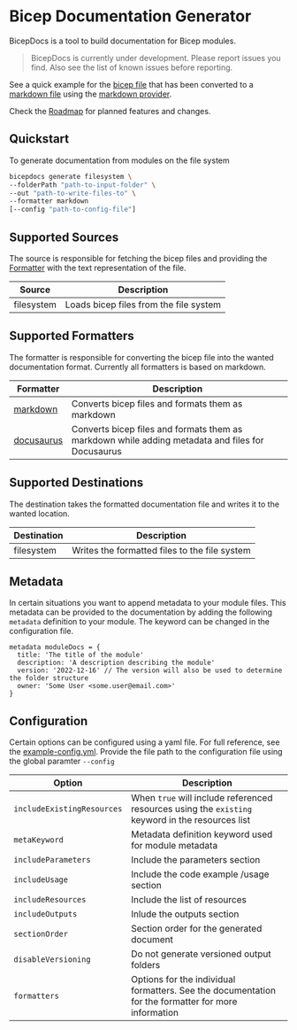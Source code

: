 # Bicep Documentation Generator

BicepDocs is a tool to build documentation for Bicep modules.

> BicepDocs is currently under development. Please report issues you find. Also see the list of known issues before reporting.

See a quick example for the [bicep file](./docs/providers/examples/inputs/resources/resource-groups.bicep) that has been converted to a [markdown file](./docs/providers/examples/generated-output/resources/resource-groups.md) using the [markdown provider](./docs/providers/markdown-provider.md).

Check the [Roadmap](https://github.com/joachimdalen/bicepdocs/issues) for planned features and changes.

## Quickstart

To generate documentation from modules on the file system

```sh
bicepdocs generate filesystem \
--folderPath "path-to-input-folder" \
--out "path-to-write-files-to" \
--formatter markdown
[--config "path-to-config-file"]

```

## Supported Sources

The source is responsible for fetching the bicep files and providing the [Formatter](#supported-formatters) with the text representation of the file.

| Source     | Description                            |
| ---------- | -------------------------------------- |
| filesystem | Loads bicep files from the file system |

## Supported Formatters

The formatter is responsible for converting the bicep file into the wanted documentation format. Currently all formatters is based on markdown.

| Formatter                                     | Description                                                                                      |
| --------------------------------------------- | ------------------------------------------------------------------------------------------------ |
| [markdown](./docs/formatters/markdown.md)     | Converts bicep files and formats them as markdown                                                |
| [docusaurus](./docs/formatters/docusaurus.md) | Converts bicep files and formats them as markdown while adding metadata and files for Docusaurus |

## Supported Destinations

The destination takes the formatted documentation file and writes it to the wanted location.

| Destination | Description                                   |
| ----------- | --------------------------------------------- |
| filesystem  | Writes the formatted files to the file system |

## Metadata

In certain situations you want to append metadata to your module files. This metadata can be provided to the documentation by adding the following `metadata` definition to your module. The keyword can be changed in the configuration file.

```bicep
metadata moduleDocs = {
  title: 'The title of the module'
  description: 'A description describing the module'
  version: '2022-12-16' // The version will also be used to determine the folder structure
  owner: 'Some User <some.user@email.com>'
}
```

## Configuration

Certain options can be configured using a yaml file. For full reference, see the [example-config.yml](./docs/example-config.yml). Provide the file path to the configuration file using the global paramter `--config`

| Option                     | Description                                                                                         |
| -------------------------- | --------------------------------------------------------------------------------------------------- |
| `includeExistingResources` | When `true` will include referenced resources using the `existing` keyword in the resources list    |
| `metaKeyword`              | Metadata definition keyword used for module metadata                                                |
| `includeParameters`        | Include the parameters section                                                                      |
| `includeUsage`             | Include the code example /usage section                                                             |
| `includeResources`         | Include the list of resources                                                                       |
| `includeOutputs`           | Inlude the outputs section                                                                          |
| `sectionOrder`             | Section order for the generated document                                                            |
| `disableVersioning`        | Do not generate versioned output folders                                                            |
| `formatters`               | Options for the individual formatters. See the documentation for the formatter for more information |
